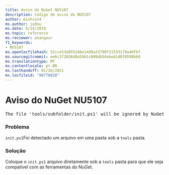 ```yaml
---
title: Aviso do NuGet NU5107
description: Código de aviso do NU5107
author: mishra14
ms.author: jodou
ms.date: 8/14/2018
ms.topic: reference
ms.reviewer: anangaur
f1_keywords:
- NU5107
ms.openlocfilehash: 52cce53e855246e14d9a33798f11533179a40fbf
ms.sourcegitcommit: ee6c3f203648a5561c809db54ebeb1d0f0598b68
ms.translationtype: MT
ms.contentlocale: pt-BR
ms.lasthandoff: 01/26/2021
ms.locfileid: "98778028"
---
```

# <a name="nuget-warning-nu5107"></a>Aviso do NuGet NU5107
<pre>The file 'tools/subfolder/init.ps1' will be ignored by NuGet because it is not directly under 'tools' folder. Place the file directly under 'tools' folder.</pre>

### <a name="issue"></a>Problema

`init.ps1`Foi detectado um arquivo em uma pasta sob a `tools` pasta.


### <a name="solution"></a>Solução

Coloque o `init.ps1` arquivo diretamente sob a `tools` pasta para que ele seja compatível com as ferramentas do NuGet.

